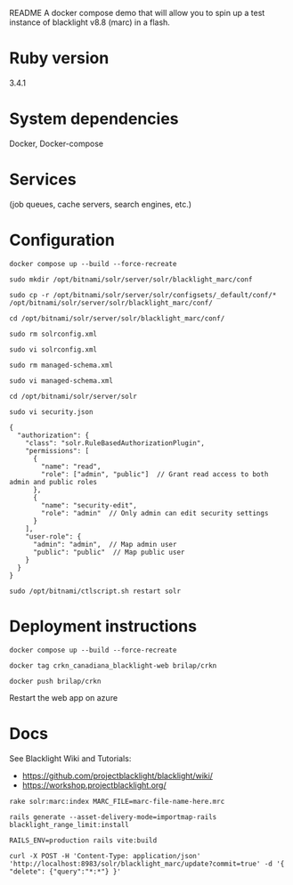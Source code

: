 README
A docker compose demo that will allow you to spin up a test instance of blacklight v8.8 (marc) in a flash.

# Ruby version
3.4.1

# System dependencies
Docker, Docker-compose

# Services 
(job queues, cache servers, search engines, etc.)
  
# Configuration
`docker compose up --build --force-recreate`

`sudo mkdir /opt/bitnami/solr/server/solr/blacklight_marc/conf`

`sudo cp -r /opt/bitnami/solr/server/solr/configsets/_default/conf/* /opt/bitnami/solr/server/solr/blacklight_marc/conf/`

`cd /opt/bitnami/solr/server/solr/blacklight_marc/conf/`

`sudo rm solrconfig.xml`

`sudo vi solrconfig.xml`

`sudo rm managed-schema.xml`

`sudo vi managed-schema.xml`

`cd /opt/bitnami/solr/server/solr`

`sudo vi security.json`
```
{
  "authorization": {
    "class": "solr.RuleBasedAuthorizationPlugin",
    "permissions": [
      {
        "name": "read",
        "role": ["admin", "public"]  // Grant read access to both admin and public roles
      },
      {
        "name": "security-edit",
        "role": "admin"  // Only admin can edit security settings
      }
    ],
    "user-role": {
      "admin": "admin",  // Map admin user
      "public": "public"  // Map public user
    }
  }
}
```

`sudo /opt/bitnami/ctlscript.sh restart solr`

# Deployment instructions
`docker compose up --build --force-recreate`

`docker tag crkn_canadiana_blacklight-web brilap/crkn`

`docker push brilap/crkn `

Restart the web app on azure

# Docs
See Blacklight Wiki and Tutorials:
- https://github.com/projectblacklight/blacklight/wiki/
- https://workshop.projectblacklight.org/

`rake solr:marc:index MARC_FILE=marc-file-name-here.mrc`

`rails generate --asset-delivery-mode=importmap-rails blacklight_range_limit:install`

`RAILS_ENV=production rails vite:build`

`curl -X POST -H 'Content-Type: application/json' 'http://localhost:8983/solr/blacklight_marc/update?commit=true' -d '{ "delete": {"query":"*:*"} }'`




